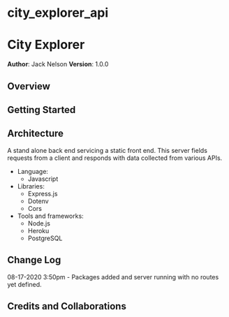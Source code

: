 # city_explorer_api

# City Explorer

**Author**: Jack Nelson
**Version**: 1.0.0

## Overview
<!-- Provide a high level overview of what this application is and why you are building it, beyond the fact that it's an assignment for this class. (i.e. What's your problem domain?) -->


## Getting Started
<!-- What are the steps that a user must take in order to build this app on their own machine and get it running? -->

## Architecture

A stand alone back end servicing a static front end. This server fields requests from a client and responds with data collected from various APIs.
  - Language:
    - Javascript
  - Libraries:
    - Express.js
    - Dotenv
    - Cors
  - Tools and frameworks:
    - Node.js
    - Heroku
    - PostgreSQL

## Change Log

08-17-2020 3:50pm - Packages added and server running with no routes yet defined.

## Credits and Collaborations
<!-- Give credit (and a link) to other people or resources that helped you build this application. -->

